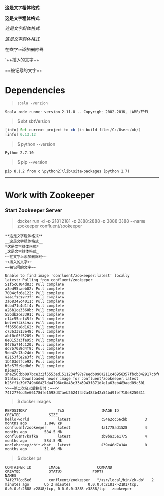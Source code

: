 **这是文字粗体格式**

__这是文字粗体格式__

*这是文字斜体格式*

_这是文字斜体格式_

~~在文字上添加删除线~~

`++插入的文字++

==被记号的文字==
# Dependencies

> ``scala -version``

```
Scala code runner version 2.11.8 -- Copyright 2002-2016, LAMP/EPFL
```
> $ sbt sbtVersion

```Java HotSpot(TM) 64-Bit Server VM warning: ignoring option MaxPermSize=256m; support was removed in 8.0
[info] Set current project to xb (in build file:/C:/Users/xb/)
[info] 0.13.12
```
> $ python --version

```
Python 2.7.10
```
> $ pip --version

```
pip 8.1.2 from c:\python27\lib\site-packages (python 2.7)
```

----------

# Work with Zookeeper
### Start Zookeeper Server
> docker run -d -p 2181:2181 -p 2888:2888 -p 3888:3888 --name zookeeper confluent/zookeeper
```
**这是文字粗体格式**
__这是文字粗体格式__
*这是文字斜体格式*
_这是文字斜体格式_
~~在文字上添加删除线~~
++插入的文字++
==被记号的文字==
```
```
Unable to find image 'confluent/zookeeper:latest' locally
latest: Pulling from confluent/zookeeper
51f5c6a04d83: Pull complete
a3ed95caeb02: Pull complete
7004cfc6e122: Pull complete
aee1f2b2873f: Pull complete
3a68342c4011: Pull complete
6cbd71d4d1f4: Pull complete
a26b1ce3360b: Pull complete
55bdb2de3391: Pull complete
c14c55acf45f: Pull complete
be7e9723819a: Pull complete
ff3558a8d162: Pull complete
c73633913e48: Pull complete
abf0c05f5209: Pull complete
8e0153a3fe95: Pull complete
8476a7f4c120: Pull complete
dd7b7029d4f9: Pull complete
5de42c73a24d: Pull complete
82153f3e2e3f: Pull complete
1b403d9fce92: Pull complete
b5c575c9edb6: Pull complete
Digest: sha256:bb097bce322f5553ed1511234f97e7eedb0900211c46958357fbcb342917cbf8
Status: Downloaded newer image for confluent/zookeeper:latest
b25ff1e39f749b60827da47968c8a43c3343943f871d5e1a63eb489aed09c501
>>==第二次及以后执行时：==<<
74f2770cd5e66178dfe1598d37aeb2624f4e2a483b42a54bd9fef710e8250314
```
>$ docker images
```
REPOSITORY              TAG                 IMAGE ID            CREATED             SIZE
hello-world             latest              c54a2cc56cbb        3 months ago        1.848 kB
confluent/zookeeper     latest              4a1778ad1528        4 months ago        584.5 MB
confluent/kafka         latest              2b9ba35e1775        4 months ago        584.5 MB
unclebarney/chit-chat   latest              639e46d7a14a        8 months ago        31.86 MB
```
>$ docker ps
```
CONTAINER ID        IMAGE                 COMMAND                  CREATED             STATUS              PORTS                                                                    NAMES
74f2770cd5e6        confluent/zookeeper   "/usr/local/bin/zk-do"   2 minutes ago       Up 2 minutes        0.0.0.0:2181->2181/tcp, 0.0.0.0:2888->2888/tcp, 0.0.0.0:3888->3888/tcp   zookeeper
```
